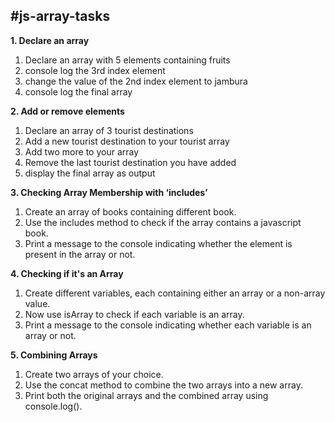 **#js-array-tasks**
------------------------------------------------------------------------------------------------------------------


**1. Declare an array**
1. Declare an array with 5 elements containing fruits
2. console log the 3rd index element
3. change the value of the 2nd index element to jambura
4. console log the final array

**2. Add or remove elements**
1. Declare an array of 3 tourist destinations
2. Add a new tourist destination to your tourist array
3. Add two more to your array
4. Remove the last tourist destination you have added
5. display the final array as output

**3. Checking Array Membership with ‘includes’**

1. Create an array of books containing different book.
2. Use the includes method to check if the array contains a javascript book.
3. Print a message to the console indicating whether the element is present in the array or not.

**4. Checking if it's an Array**

1. Create different variables, each containing either an array or a non-array value.
2. Now use isArray to check if each variable is an array.
3. Print a message to the console indicating whether each variable is an array or not.

**5. Combining Arrays**

1. Create two arrays of your choice.
2. Use the concat method to combine the two arrays into a new array.
3. Print both the original arrays and the combined array using console.log().
